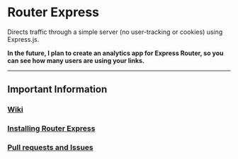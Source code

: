 # Router Express
Directs traffic through a simple server (no user-tracking or cookies) using Express.js.

**In the future, I plan to create an analytics app for Express Router, so you can see how many users are using your links.**

----
## Important Information
### [Wiki](https://github.com/BeanedTaco/express-router/wiki)
### [Installing Router Express](https://github.com/BeanedTaco/express-router/wiki/Installing-Express-Router)
### [Pull requests and Issues](https://github.com/BeanedTaco/express-router/wiki/Issues-and-Pull-Requests)
